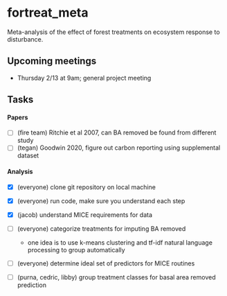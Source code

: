 # fortreat_meta

Meta-analysis of the effect of forest treatments on ecosystem response to disturbance.

## Upcoming meetings

- Thursday 2/13 at 9am; general project meeting

## Tasks

#### Papers

- [ ] (fire team) Ritchie et al 2007, can BA removed be found from different study
- [ ] (tegan) Goodwin 2020, figure out carbon reporting using supplemental dataset

#### Analysis

- [x] (everyone) clone git repository on local machine
- [x] (everyone) run code, make sure you understand each step
- [x] (jacob) understand MICE requirements for data
- [ ] (everyone) categorize treatments for imputing BA removed
  - one idea is to use k-means clustering and tf-idf natural language processing to group automatically
- [ ] (everyone) determine ideal set of predictors for MICE routines
- [ ] (purna, cedric, libby) group treatment classes for basal area removed prediction




